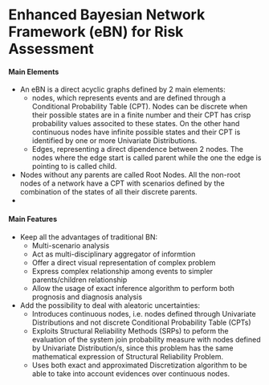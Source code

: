 # Enhanced Bayesian Network Framework (eBN) for Risk Assessment


#### Main Elements
- An eBN is a direct acyclic graphs defined by 2 main elements:
    - nodes, which represents events and are defined through a Conditional Probability Table (CPT). Nodes can be discrete when their possible states are in a finite number and their CPT has crisp probability values associted to these states. On the other hand continuous nodes have infinite possible states and their CPT is identified by one or more Univariate Distributions.
    - Edges, representing a direct dipendence between 2 nodes. The nodes where the edge start is called parent while the one the edge is pointing to is called child.
- Nodes without any parents are called Root Nodes. All the non-root nodes of a network have a CPT with scenarios defined by the combination of the states of all their discrete parents.
-  
#### Main Features

- Keep all the advantages of traditional BN:
    - Multi-scenario analysis
    - Act as multi-disciplinary aggregator of informtion
    - Offer a direct visual representation of complex problem
    - Express complex relationship among events to simpler parents/children relationship
    - Allow the usage of exact inference algorithm to perform both prognosis and diagnosis analysis
- Add the possibility to deal with aleatoric uncertainties:
    - Introduces continuous nodes, i.e. nodes defined through Univariate Distributions and not discrete Conditional Probability Table (CPTs)
    - Exploits Structural Reliability Methods (SRPs) to peform the evaluation of the system join probability measure with nodes defined by Univariate Distribution/s, since this problem has the same mathematical expression of Structural Reliability Problem.
    - Uses both exact and approximated Discretization algorithm to be able to take into account evidences over continuous nodes.
